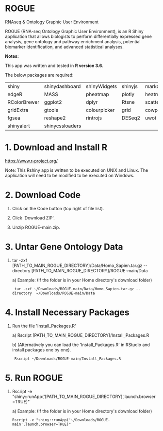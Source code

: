 # ROGUE
RNAseq &amp; Ontology Graphic User Environment

ROGUE (RNA-seq Ontology Graphic User Environment), is an R Shiny application that allows biologists to perform differentially expressed gene analysis, gene ontology and pathway enrichment analysis, potential biomarker identification, and advanced statistical analyses. 

**Notes:**

This app was written and tested in **R version 3.6**.

The below packages are required:

|          |              |            |       |        |
|----------|--------------|------------|-------|--------|
|shiny     |shinydashboard|shinyWidgets|shinyjs|markdown|
| edgeR |MASS|pheatmap|plotly|heatmaply|
| RColorBrewer|ggplot2|dplyr|Rtsne|scatterplot3d|
|gridExtra|gtools|colourpicker|grid|cowplot|
|fgsea  |reshape2|rintrojs|DESeq2|uwot|
|shinyalert|shinycssloaders||||





# 1. Download and Install R
https://www.r-project.org/

Note: This Rshiny app is written to be executed on UNIX and Linux. The application will need to be modified to be executed on Windows.

# 2. Download Code
1. Click on the Code button (top right of file list).

2. Click 'Download ZIP'.

3. Unzip ROGUE-main.zip.

# 3. Untar Gene Ontology Data
1. tar -zxf [PATH_TO_MAIN_ROGUE_DIRECTORY]/Data/Homo_Sapien.tar.gz --directory [PATH_TO_MAIN_ROGUE_DIRECTORY]/ROGUE-main/Data

	a) Example: (If the folder is in your Home directory's download folder)

		tar -zxf ~/Downloads/ROGUE-main/Data/Homo_Sapien.tar.gz --directory  ~/Downloads/ROGUE-main/Data


# 4. Install Necessary Packages

1. Run the file 'Install_Packages.R'

	a) Rscript [PATH_TO_MAIN_ROGUE_DIRECTORY]/Install_Packages.R

	b) (Alternatively you can load the 'Install_Packages.R' in RStudio and install packages one by one).
	
		Rscript ~/Downloads/ROGUE-main/Install_Packages.R

# 5. Run ROGUE
1.	Rscript -e "shiny::runApp('[PATH_TO_MAIN_ROGUE_DIRECTORY]',launch.browser=TRUE)"

	a)	Example: (If the folder is in your Home directory's download folder)
	
		Rscript -e "shiny::runApp('~/Downloads/ROGUE-main',launch.browser=TRUE)"
